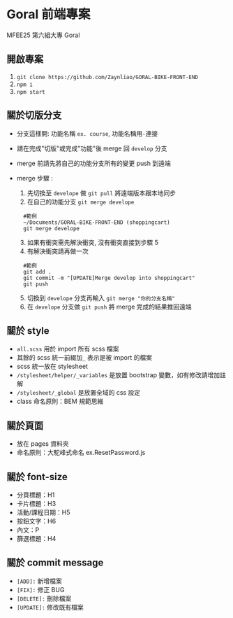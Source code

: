 # Goral 前端專案

MFEE25 第六組大專 Goral

## 開啟專案

1. `git clone https://github.com/Zaynliao/GORAL-BIKE-FRONT-END`
2. `npm i`
3. `npm start`

## 關於切版分支

- 分支這樣開: 功能名稱 `ex. course`, 功能名稱用`-`連接
- 請在完成"切版"或完成"功能"後 merge 回 `develop` 分支
- merge 前請先將自己的功能分支所有的變更 push 到遠端

- merge 步驟 :

  1. 先切換至 `develope` 做 `git pull` 將遠端版本跟本地同步
  2. 在自己的功能分支 `git merge develope`

  ```bash=
    #範例
    ~/Documents/GORAL-BIKE-FRONT-END (shoppingcart)
    git merge develope
  ```

  3. 如果有衝突需先解決衝突, 沒有衝突直接到步驟 5
  4. 有解決衝突請再做一次

  ```bash=
    #範例
    git add .
    git commit -m "[UPDATE]Merge develop into shoppingcart"
    git push

  ```

  5. 切換到 `develope` 分支再輸入 `git merge "你的分支名稱"`
  6. 在 `develope` 分支做 `git push` 將 merge 完成的結果推回遠端

## 關於 style

- `all.scss` 用於 import 所有 scss 檔案
- 其餘的 scss 統一前綴加`_` 表示是被 import 的檔案
- scss 統一放在 stylesheet
- `/stylesheet/helper/_variables` 是放置 bootstrap 變數，如有修改請增加註解
- `/stylesheet/_global` 是放置全域的 css 設定
- class 命名原則：BEM 規範思維

## 關於頁面

- 放在 pages 資料夾
- 命名原則：大駝峰式命名 ex.ResetPassword.js

## 關於 font-size

- 分頁標題：H1
- 卡片標題：H3
- 活動/課程日期：H5
- 按鈕文字：H6
- 內文：P
- 篩選標題：H4

## 關於 commit message

- `[ADD]:` 新增檔案
- `[FIX]:` 修正 BUG
- `[DELETE]:` 刪除檔案
- `[UPDATE]:` 修改既有檔案
